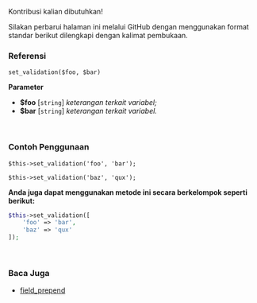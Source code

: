 Kontribusi kalian dibutuhkan!

Silakan perbarui halaman ini melalui GitHub dengan menggunakan format standar berikut dilengkapi dengan kalimat pembukaan.

### Referensi
`set_validation($foo, $bar)`

**Parameter**
* **$foo** [`string`] *keterangan terkait variabel;*
* **$bar** [`string`] *keterangan terkait variabel.*

&nbsp;

### Contoh Penggunaan
`$this->set_validation('foo', 'bar');`

`$this->set_validation('baz', 'qux');`

**Anda juga dapat menggunakan metode ini secara berkelompok seperti berikut:**
```php
$this->set_validation([
    'foo' => 'bar',
    'baz' => 'qux'
]);
```

&nbsp;

### Baca Juga
* [field_prepend](./field_prepend)
